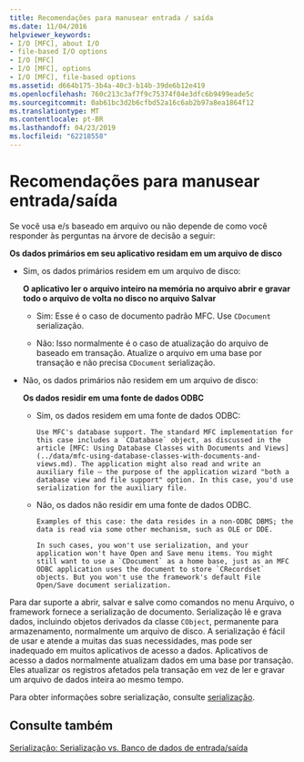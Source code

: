 ```yaml
---
title: Recomendações para manusear entrada / saída
ms.date: 11/04/2016
helpviewer_keywords:
- I/O [MFC], about I/O
- file-based I/O options
- I/O [MFC]
- I/O [MFC], options
- I/O [MFC], file-based options
ms.assetid: d664b175-3b4a-40c3-b14b-39de6b12e419
ms.openlocfilehash: 760c213c3af7f9c75374f04e3dfc6b9499eade5c
ms.sourcegitcommit: 0ab61bc3d2b6cfbd52a16c6ab2b97a8ea1864f12
ms.translationtype: MT
ms.contentlocale: pt-BR
ms.lasthandoff: 04/23/2019
ms.locfileid: "62218558"
---
```

# <a name="recommendations-for-handling-inputoutput"></a>Recomendações para manusear entrada/saída

Se você usa e/s baseado em arquivo ou não depende de como você responder às perguntas na árvore de decisão a seguir:

**Os dados primários em seu aplicativo residam em um arquivo de disco**

- Sim, os dados primários residem em um arquivo de disco:

     **O aplicativo ler o arquivo inteiro na memória no arquivo abrir e gravar todo o arquivo de volta no disco no arquivo Salvar**

   - Sim: Esse é o caso de documento padrão MFC. Use `CDocument` serialização.

   - Não: Isso normalmente é o caso de atualização do arquivo de baseado em transação. Atualize o arquivo em uma base por transação e não precisa `CDocument` serialização.

- Não, os dados primários não residem em um arquivo de disco:

     **Os dados residir em uma fonte de dados ODBC**

   - Sim, os dados residem em uma fonte de dados ODBC:

         Use MFC's database support. The standard MFC implementation for this case includes a `CDatabase` object, as discussed in the article [MFC: Using Database Classes with Documents and Views](../data/mfc-using-database-classes-with-documents-and-views.md). The application might also read and write an auxiliary file — the purpose of the application wizard "both a database view and file support" option. In this case, you'd use serialization for the auxiliary file.

   - Não, os dados não residir em uma fonte de dados ODBC.

         Examples of this case: the data resides in a non-ODBC DBMS; the data is read via some other mechanism, such as OLE or DDE.

         In such cases, you won't use serialization, and your application won't have Open and Save menu items. You might still want to use a `CDocument` as a home base, just as an MFC ODBC application uses the document to store `CRecordset` objects. But you won't use the framework's default File Open/Save document serialization.

Para dar suporte a abrir, salvar e salve como comandos no menu Arquivo, o framework fornece a serialização de documento. Serialização lê e grava dados, incluindo objetos derivados da classe `CObject`, permanente para armazenamento, normalmente um arquivo de disco. A serialização é fácil de usar e atende a muitas das suas necessidades, mas pode ser inadequado em muitos aplicativos de acesso a dados. Aplicativos de acesso a dados normalmente atualizam dados em uma base por transação. Eles atualizar os registros afetados pela transação em vez de ler e gravar um arquivo de dados inteira ao mesmo tempo.

Para obter informações sobre serialização, consulte [serialização](../mfc/serialization-in-mfc.md).

## <a name="see-also"></a>Consulte também

[Serialização: Serialização vs. Banco de dados de entrada/saída](../mfc/serialization-serialization-vs-database-input-output.md)
